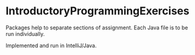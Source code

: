 # IntroductoryProgrammingExercises
Packages help to separate sections of assignment.
Each Java file is to be run individually.

Implemented and run in IntelliJ/Java.
